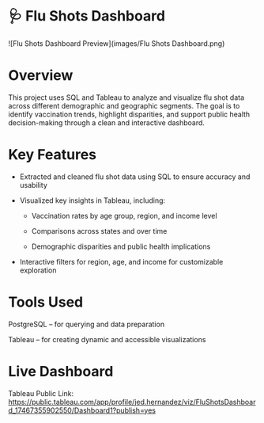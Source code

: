 # 🩺 Flu Shots Dashboard

![Flu Shots Dashboard Preview](images/Flu Shots Dashboard.png)

# Overview
This project uses SQL and Tableau to analyze and visualize flu shot data across different demographic and geographic segments. The goal is to identify vaccination trends, highlight disparities, and support public health decision-making through a clean and interactive dashboard.

# Key Features

- Extracted and cleaned flu shot data using SQL to ensure accuracy and usability

- Visualized key insights in Tableau, including:

  - Vaccination rates by age group, region, and income level

  - Comparisons across states and over time

  - Demographic disparities and public health implications

- Interactive filters for region, age, and income for customizable exploration

# Tools Used

PostgreSQL – for querying and data preparation

Tableau – for creating dynamic and accessible visualizations

# Live Dashboard
Tableau Public Link: https://public.tableau.com/app/profile/jed.hernandez/viz/FluShotsDashboard_17467355902550/Dashboard1?publish=yes


